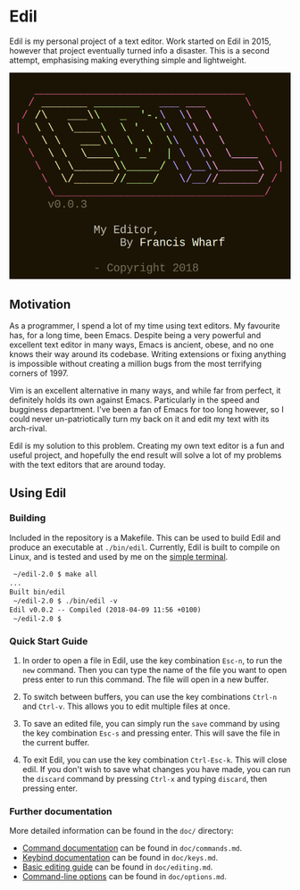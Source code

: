 # Edil

Edil is my personal project of a text editor. Work started on
Edil in 2015, however that project eventually turned info a
disaster. This is a second attempt, emphasising making everything
simple and lightweight.

![EDIL](/doc/img/title.png)

## Motivation

As a programmer, I spend a lot of my time using text editors.
My favourite has, for a long time, been Emacs. Despite being
a very powerful and excellent text editor in many ways, Emacs
is ancient, obese, and no one knows their way around its codebase.
Writing extensions or fixing anything is impossible without creating
a million bugs from the most terrifying corners of 1997.

Vim is an excellent alternative in many ways, and while far
from perfect, it definitely holds its own against Emacs.
Particularly in the speed and bugginess department. I've been a
fan of Emacs for too long however, so I could never
un-patriotically turn my back on it and edit my text with its
arch-rival.

Edil is my solution to this problem. Creating my own text editor
is a fun and useful project, and hopefully the end result will solve
a lot of my problems with the text editors that are around today.

## Using Edil

### Building

Included in the repository is a Makefile. This can be used to build
Edil and produce an executable at `./bin/edil`. Currently, Edil is
built to compile on Linux, and is tested and used by me on the
[simple terminal](https://st.suckless.org/).

```
 ~/edil-2.0 $ make all
...
Built bin/edil
 ~/edil-2.0 $ ./bin/edil -v
Edil v0.0.2 -- Compiled (2018-04-09 11:56 +0100)
 ~/edil-2.0 $
```

### Quick Start Guide

1. In order to open a file in Edil, use the key combination `Esc-n`,
   to run the `new` command. Then you can type the name of the file
   you want to open press enter to run this command. The file will
   open in a new buffer.

2. To switch between buffers, you can use the key combinations
   `Ctrl-n` and `Ctrl-v`. This allows you to edit multiple files at
   once.

3. To save an edited file, you can simply run the `save` command by
   using the key combination `Esc-s` and pressing enter. This will
   save the file in the current buffer.

4. To exit Edil, you can use the key combination `Ctrl-Esc-k`. This
   will close edil. If you don't wish to save what changes you have
   made, you can run the `discard` command by pressing `Ctrl-x` and
   typing `discard`, then pressing enter.

### Further documentation

More detailed information can be found in the `doc/` directory:

* [Command documentation](doc/commands.md) can be found in `doc/commands.md`.
* [Keybind documentation](doc/keys.md) can be found in `doc/keys.md`.
* [Basic editing guide](doc/editing.md) can be found in `doc/editing.md`.
* [Command-line options](doc/options.md) can be found in `doc/options.md`.

